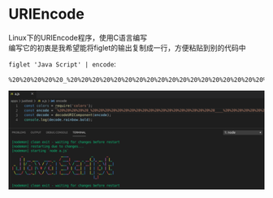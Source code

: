 # URIEncode
Linux下的URIEncode程序，使用C语言编写<br/>
编写它的初衷是我希望能将figlet的输出复制成一行，方便粘贴到别的代码中

`figlet 'Java Script' | encode`:
```
%20%20%20%20%20_%20%20%20%20%20%20%20%20%20%20%20%20%20%20%20%20%20%20%20%20____%20%20%20%20%20%20%20%20%20%20%20%20_%20%20%20%20%20%20%20_%20%20%20%0A%20%20%20%20%7C%20%7C%20__%20___%20%20%20____%20_%20%20%2F%20___%7C%20%20___%20_%20__(_)_%20__%20%7C%20%7C_%20%0A%20_%20%20%7C%20%7C%2F%20_%60%20%5C%20%5C%20%2F%20%2F%20_%60%20%7C%20%5C___%20%5C%20%2F%20__%7C%20'__%7C%20%7C%20'_%20%5C%7C%20__%7C%0A%7C%20%7C_%7C%20%7C%20(_%7C%20%7C%5C%20V%20%2F%20(_%7C%20%7C%20%20___)%20%7C%20(__%7C%20%7C%20%20%7C%20%7C%20%7C_)%20%7C%20%7C_%20%0A%20%5C___%2F%20%5C__%2C_%7C%20%5C_%2F%20%5C__%2C_%7C%20%7C____%2F%20%5C___%7C_%7C%20%20%7C_%7C%20.__%2F%20%5C__%7C%0A%20%20%20%20%20%20%20%20%20%20%20%20%20%20%20%20%20%20%20%20%20%20%20%20%20%20%20%20%20%20%20%20%20%20%20%20%20%20%20%20%20%20%20%7C_%7C%20%20%20%20%20%20%20%20%0A
```

![](https://github.com/develon2015/URIEncode/raw/master/decode.png)


